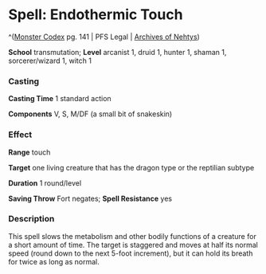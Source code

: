# Spell: Endothermic Touch

^([Monster Codex][ss-endothermic-touch] pg. 141 | PFS Legal | [Archives of Nehtys][sn-endothermic-touch])

**School** transmutation; **Level** arcanist 1, druid 1, hunter 1, shaman 1, sorcerer/wizard 1, witch 1

### Casting

**Casting Time** 1 standard action  

**Components** V, S, M/DF (a small bit of snakeskin)

### Effect

**Range** touch  

**Target** one living creature that has the dragon type or the reptilian subtype  

**Duration** 1 round/level  

**Saving Throw** Fort negates; **Spell Resistance** yes

### Description

This spell slows the metabolism and other bodily functions of a creature for a short amount of time. The target is staggered and moves at half its normal speed (round down to the next 5-foot increment), but it can hold its breath for twice as long as normal.

[ss-endothermic-touch]: http://paizo.com/products/btpy9926
[sn-endothermic-touch]: http://www.archivesofnethys.com/SpellDisplay.aspx?ItemName=Endothermic%20Touch
